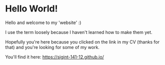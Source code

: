 # Hello World!
Hello and welcome to my 'website' :)

I use the term loosely because I haven't learned how to make them yet.

Hopefully you're here because you clicked on the link in my CV (thanks for that) and you're looking for some of my work.

You'll find it here: https://sigint-141-12.github.io/
